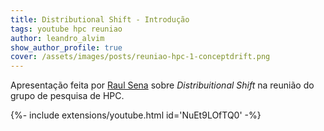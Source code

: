 ```yaml
---
title: Distributional Shift - Introdução
tags: youtube hpc reuniao
author: leandro_alvim
show_author_profile: true
cover: /assets/images/posts/reuniao-hpc-1-conceptdrift.png
---
```


Apresentação feita por [Raul Sena](http://raulferreira.com.br/) sobre _Distribuitional Shift_ na reunião do grupo de pesquisa de HPC.

<div>{%- include extensions/youtube.html id='NuEt9LOfTQ0' -%}</div>
